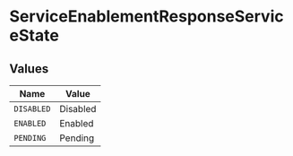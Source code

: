 # ServiceEnablementResponseServiceState


## Values

| Name       | Value      |
| ---------- | ---------- |
| `DISABLED` | Disabled   |
| `ENABLED`  | Enabled    |
| `PENDING`  | Pending    |